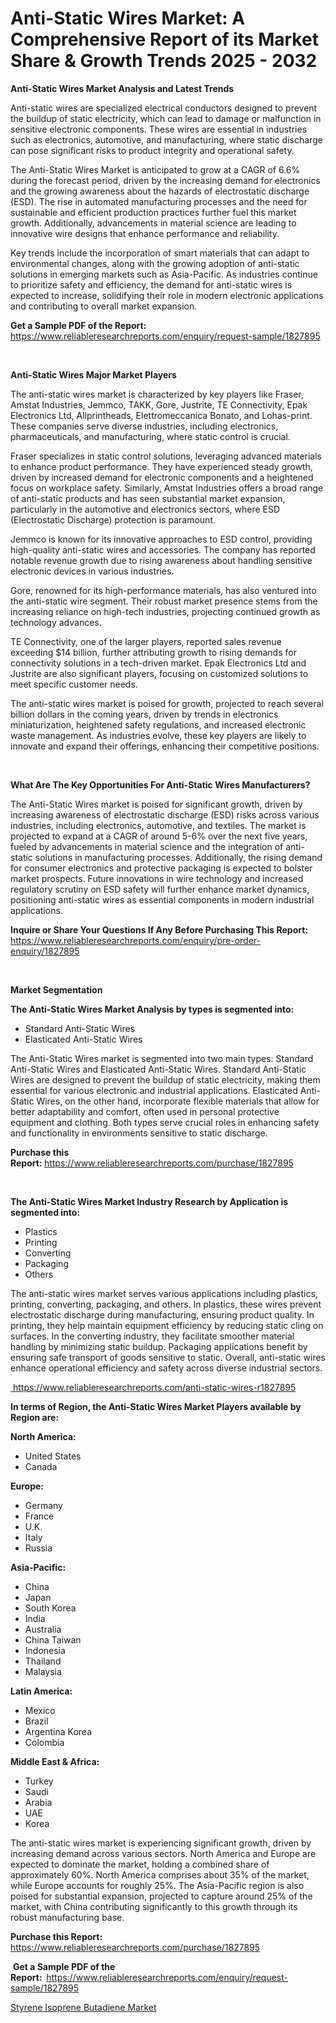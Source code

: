 <p><h1>Anti-Static Wires Market: A Comprehensive Report of its Market Share & Growth Trends 2025 - 2032</h1></p><p><strong>Anti-Static Wires Market Analysis and Latest Trends</strong></p>
<p><p>Anti-static wires are specialized electrical conductors designed to prevent the buildup of static electricity, which can lead to damage or malfunction in sensitive electronic components. These wires are essential in industries such as electronics, automotive, and manufacturing, where static discharge can pose significant risks to product integrity and operational safety.</p><p>The Anti-Static Wires Market is anticipated to grow at a CAGR of 6.6% during the forecast period, driven by the increasing demand for electronics and the growing awareness about the hazards of electrostatic discharge (ESD). The rise in automated manufacturing processes and the need for sustainable and efficient production practices further fuel this market growth. Additionally, advancements in material science are leading to innovative wire designs that enhance performance and reliability.</p><p>Key trends include the incorporation of smart materials that can adapt to environmental changes, along with the growing adoption of anti-static solutions in emerging markets such as Asia-Pacific. As industries continue to prioritize safety and efficiency, the demand for anti-static wires is expected to increase, solidifying their role in modern electronic applications and contributing to overall market expansion.</p></p>
<p><strong>Get a Sample PDF of the Report:&nbsp;</strong> <a href="https://www.reliableresearchreports.com/enquiry/request-sample/1827895?utm_campaign=3022&utm_medium=2&utm_source=Github&utm_content=ia&utm_term=03042025&utm_id=anti-static-wires">https://www.reliableresearchreports.com/enquiry/request-sample/1827895</a></p>
<p>&nbsp;</p>
<p><strong>Anti-Static Wires Major Market Players</strong></p>
<p><p>The anti-static wires market is characterized by key players like Fraser, Amstat Industries, Jemmco, TAKK, Gore, Justrite, TE Connectivity, Epak Electronics Ltd, Allprintheads, Elettromeccanica Bonato, and Lohas-print. These companies serve diverse industries, including electronics, pharmaceuticals, and manufacturing, where static control is crucial.</p><p>Fraser specializes in static control solutions, leveraging advanced materials to enhance product performance. They have experienced steady growth, driven by increased demand for electronic components and a heightened focus on workplace safety. Similarly, Amstat Industries offers a broad range of anti-static products and has seen substantial market expansion, particularly in the automotive and electronics sectors, where ESD (Electrostatic Discharge) protection is paramount.</p><p>Jemmco is known for its innovative approaches to ESD control, providing high-quality anti-static wires and accessories. The company has reported notable revenue growth due to rising awareness about handling sensitive electronic devices in various industries.</p><p>Gore, renowned for its high-performance materials, has also ventured into the anti-static wire segment. Their robust market presence stems from the increasing reliance on high-tech industries, projecting continued growth as technology advances.</p><p>TE Connectivity, one of the larger players, reported sales revenue exceeding $14 billion, further attributing growth to rising demands for connectivity solutions in a tech-driven market. Epak Electronics Ltd and Justrite are also significant players, focusing on customized solutions to meet specific customer needs.</p><p>The anti-static wires market is poised for growth, projected to reach several billion dollars in the coming years, driven by trends in electronics miniaturization, heightened safety regulations, and increased electronic waste management. As industries evolve, these key players are likely to innovate and expand their offerings, enhancing their competitive positions.</p></p>
<p>&nbsp;</p>
<p><strong>What Are The Key Opportunities For Anti-Static Wires Manufacturers?</strong></p>
<p><p>The Anti-Static Wires market is poised for significant growth, driven by increasing awareness of electrostatic discharge (ESD) risks across various industries, including electronics, automotive, and textiles. The market is projected to expand at a CAGR of around 5-6% over the next five years, fueled by advancements in material science and the integration of anti-static solutions in manufacturing processes. Additionally, the rising demand for consumer electronics and protective packaging is expected to bolster market prospects. Future innovations in wire technology and increased regulatory scrutiny on ESD safety will further enhance market dynamics, positioning anti-static wires as essential components in modern industrial applications.</p></p>
<p><strong>Inquire or Share Your Questions If Any Before Purchasing This Report:</strong> <a href="https://www.reliableresearchreports.com/enquiry/pre-order-enquiry/1827895?utm_campaign=3022&utm_medium=2&utm_source=Github&utm_content=ia&utm_term=03042025&utm_id=anti-static-wires">https://www.reliableresearchreports.com/enquiry/pre-order-enquiry/1827895</a></p>
<p>&nbsp;</p>
<p><strong>Market Segmentation</strong></p>
<p><strong>The Anti-Static Wires Market Analysis by types is segmented into:</strong></p>
<p><ul><li>Standard Anti-Static Wires</li><li>Elasticated Anti-Static Wires</li></ul></p>
<p><p>The Anti-Static Wires market is segmented into two main types: Standard Anti-Static Wires and Elasticated Anti-Static Wires. Standard Anti-Static Wires are designed to prevent the buildup of static electricity, making them essential for various electronic and industrial applications. Elasticated Anti-Static Wires, on the other hand, incorporate flexible materials that allow for better adaptability and comfort, often used in personal protective equipment and clothing. Both types serve crucial roles in enhancing safety and functionality in environments sensitive to static discharge.</p></p>
<p><strong>Purchase this Report:&nbsp;</strong><a href="https://www.reliableresearchreports.com/purchase/1827895?utm_campaign=3022&utm_medium=2&utm_source=Github&utm_content=ia&utm_term=03042025&utm_id=anti-static-wires">https://www.reliableresearchreports.com/purchase/1827895</a></p>
<p>&nbsp;</p>
<p><strong>The Anti-Static Wires Market Industry Research by Application is segmented into:</strong></p>
<p><ul><li>Plastics</li><li>Printing</li><li>Converting</li><li>Packaging</li><li>Others</li></ul></p>
<p><p>The anti-static wires market serves various applications including plastics, printing, converting, packaging, and others. In plastics, these wires prevent electrostatic discharge during manufacturing, ensuring product quality. In printing, they help maintain equipment efficiency by reducing static cling on surfaces. In the converting industry, they facilitate smoother material handling by minimizing static buildup. Packaging applications benefit by ensuring safe transport of goods sensitive to static. Overall, anti-static wires enhance operational efficiency and safety across diverse industrial sectors.</p></p>
<p><a href="https://www.reliableresearchreports.com/anti-static-wires-r1827895?utm_campaign=3022&utm_medium=2&utm_source=Github&utm_content=ia&utm_term=03042025&utm_id=anti-static-wires">&nbsp;https://www.reliableresearchreports.com/anti-static-wires-r1827895</a></p>
<p><strong>In terms of Region, the Anti-Static Wires Market Players available by Region are:</strong></p>
<p>
    <p> <strong> North America: </strong>
        <ul>
            <li>United States</li>
            <li>Canada</li>
        </ul>
        </p> 
    <p> <strong> Europe: </strong>
        <ul>
            <li>Germany</li>
            <li>France</li>
            <li>U.K.</li>
            <li>Italy</li>
            <li>Russia</li>
        </ul>
        </p> 
    <p> <strong> Asia-Pacific: </strong>
        <ul>
            <li>China</li>
            <li>Japan</li>
            <li>South Korea</li>
            <li>India</li>
            <li>Australia</li>
            <li>China Taiwan</li>
            <li>Indonesia</li>
            <li>Thailand</li>
            <li>Malaysia</li>
        </ul>
        </p> 
    <p> <strong> Latin America: </strong>
        <ul>
            <li>Mexico</li>
            <li>Brazil</li>
            <li>Argentina Korea</li>
            <li>Colombia</li>
        </ul>
        </p> 
    <p> <strong> Middle East & Africa: </strong>
        <ul>
            <li>Turkey</li>
            <li>Saudi</li>
            <li>Arabia</li>
            <li>UAE</li>
            <li>Korea</li>
        </ul>
    </p>
    </p>
<p><p>The anti-static wires market is experiencing significant growth, driven by increasing demand across various sectors. North America and Europe are expected to dominate the market, holding a combined share of approximately 60%. North America comprises about 35% of the market, while Europe accounts for roughly 25%. The Asia-Pacific region is also poised for substantial expansion, projected to capture around 25% of the market, with China contributing significantly to this growth through its robust manufacturing base.</p></p>
<p><strong>Purchase this Report: </strong><a href="https://www.reliableresearchreports.com/purchase/1827895?utm_campaign=3022&utm_medium=2&utm_source=Github&utm_content=ia&utm_term=03042025&utm_id=anti-static-wires">https://www.reliableresearchreports.com/purchase/1827895</a></p>
<p>&nbsp;<strong>Get a Sample PDF of the Report:&nbsp;&nbsp;</strong><a href="https://www.reliableresearchreports.com/enquiry/request-sample/1827895?utm_campaign=3022&utm_medium=2&utm_source=Github&utm_content=ia&utm_term=03042025&utm_id=anti-static-wires">https://www.reliableresearchreports.com/enquiry/request-sample/1827895</a></p>
<p><strong></strong></p>
<p><p><a href="https://github.com/organophelia8282/Market-Research-Report-List-1/blob/main/styrene-isoprene-butadiene-market.md?utm_campaign=3022&utm_medium=2&utm_source=Github&utm_content=ia&utm_term=03042025&utm_id=anti-static-wires">Styrene Isoprene Butadiene Market</a></p></p>